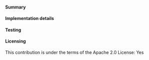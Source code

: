 #### Summary
<!-- What does this pull request do? -->

#### Implementation details
<!-- How are the changes implemented? -->

#### Testing
<!-- How was this tested? -->

#### Licensing
This contribution is under the terms of the Apache 2.0 License: Yes

